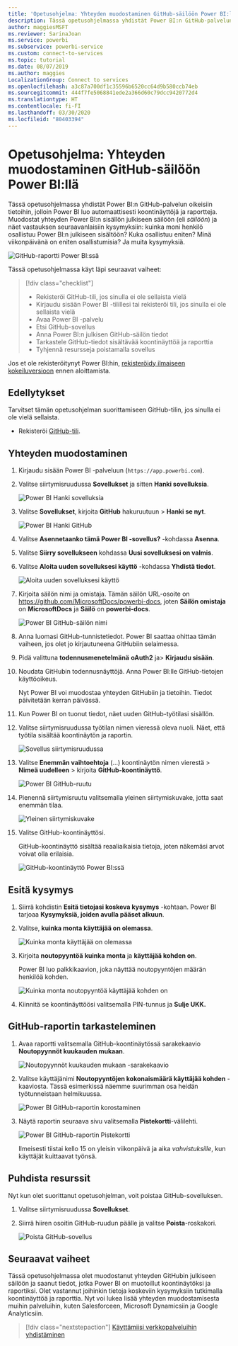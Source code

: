 ```yaml
---
title: 'Opetusohjelma: Yhteyden muodostaminen GitHub-säilöön Power BI:llä'
description: Tässä opetusohjelmassa yhdistät Power BI:n GitHub-palvelun oikeisiin tietoihin, jolloin Power BI luo automaattisesti koontinäyttöjä ja raportteja.
author: maggiesMSFT
ms.reviewer: SarinaJoan
ms.service: powerbi
ms.subservice: powerbi-service
ms.custom: connect-to-services
ms.topic: tutorial
ms.date: 08/07/2019
ms.author: maggies
LocalizationGroup: Connect to services
ms.openlocfilehash: a3c87a700df1c35596b6520cc64d9b580ccb74eb
ms.sourcegitcommit: 444f7fe5068841ede2a366d60c79dcc9420772d4
ms.translationtype: HT
ms.contentlocale: fi-FI
ms.lasthandoff: 03/30/2020
ms.locfileid: "80403394"
---
```

# <a name="tutorial-connect-to-a-github-repo-with-power-bi"></a>Opetusohjelma: Yhteyden muodostaminen GitHub-säilöön Power BI:llä
Tässä opetusohjelmassa yhdistät Power BI:n GitHub-palvelun oikeisiin tietoihin, jolloin Power BI luo automaattisesti koontinäyttöjä ja raportteja. Muodostat yhteyden Power BI:n sisällön julkiseen säilöön (eli *säilöön*) ja näet vastauksen seuraavanlaisiin kysymyksiin: kuinka moni henkilö osallistuu Power BI:n julkiseen sisältöön? Kuka osallistuu eniten? Minä viikonpäivänä on eniten osallistumisia? Ja muita kysymyksiä. 

![GitHub-raportti Power BI:ssä](media/service-tutorial-connect-to-github/power-bi-github-app-tutorial-punch-card.png)

Tässä opetusohjelmassa käyt läpi seuraavat vaiheet:

> [!div class="checklist"]
> * Rekisteröi GitHub-tili, jos sinulla ei ole sellaista vielä 
> * Kirjaudu sisään Power BI -tilillesi tai rekisteröi tili, jos sinulla ei ole sellaista vielä
> * Avaa Power BI -palvelu
> * Etsi GitHub-sovellus
> * Anna Power BI:n julkisen GitHub-säilön tiedot
> * Tarkastele GitHub-tiedot sisältävää koontinäyttöä ja raporttia
> * Tyhjennä resursseja poistamalla sovellus

Jos et ole rekisteröitynyt Power BI:hin, [rekisteröidy ilmaiseen kokeiluversioon](https://app.powerbi.com/signupredirect?pbi_source=web) ennen aloittamista.

## <a name="prerequisites"></a>Edellytykset

Tarvitset tämän opetusohjelman suorittamiseen GitHub-tilin, jos sinulla ei ole vielä sellaista. 

- Rekisteröi [GitHub-tili](https://docs.microsoft.com/contribute/get-started-setup-github).


## <a name="how-to-connect"></a>Yhteyden muodostaminen
1. Kirjaudu sisään Power BI -palveluun (`https://app.powerbi.com`). 
2. Valitse siirtymisruudussa **Sovellukset** ja sitten **Hanki sovelluksia**.
   
   ![Power BI Hanki sovelluksia](media/service-tutorial-connect-to-github/power-bi-github-app-tutorial.png) 

3. Valitse **Sovellukset**, kirjoita **GitHub** hakuruutuun > **Hanki se nyt**.
   
   ![Power BI Hanki GitHub](media/service-tutorial-connect-to-github/power-bi-github-app-tutorial-app-source.png) 

4. Valitse **Asennetaanko tämä Power BI -sovellus?** -kohdassa **Asenna**.
5. Valitse **Siirry sovellukseen** kohdassa **Uusi sovelluksesi on valmis**.
6. Valitse **Aloita uuden sovelluksesi käyttö** -kohdassa **Yhdistä tiedot**.

    ![Aloita uuden sovelluksesi käyttö](media/service-tutorial-connect-to-github/power-bi-new-app-connect-get-started.png)

7. Kirjoita säilön nimi ja omistaja. Tämän säilön URL-osoite on https://github.com/MicrosoftDocs/powerbi-docs, joten **Säilön omistaja** on **MicrosoftDocs** ja **Säilö** on **powerbi-docs**. 
   
    ![Power BI GitHub-säilön nimi](media/service-tutorial-connect-to-github/power-bi-github-app-tutorial-connect.png)

5. Anna luomasi GitHub-tunnistetiedot. Power BI saattaa ohittaa tämän vaiheen, jos olet jo kirjautuneena GitHubiin selaimessa. 

6. Pidä valittuna **todennusmenetelmänä** **oAuth2** ja\> **Kirjaudu sisään**.

7. Noudata GitHubin todennusnäyttöjä. Anna Power BI:lle GitHub-tietojen käyttöoikeus.
   
   Nyt Power BI voi muodostaa yhteyden GitHubiin ja tietoihin.  Tiedot päivitetään kerran päivässä.

8. Kun Power BI on tuonut tiedot, näet uuden GitHub-työtilasi sisällön. 
9. Valitse siirtymisruudussa työtilan nimen vieressä oleva nuoli. Näet, että työtila sisältää koontinäytön ja raportin. 

    ![Sovellus siirtymisruudussa](media/service-tutorial-connect-to-github/power-bi-github-app-tutorial-left-nav-expanded.png)

10. Valitse **Enemmän vaihtoehtoja** (...) koontinäytön nimen vierestä > **Nimeä uudelleen** > kirjoita **GitHub-koontinäyttö**.
 
    ![Power BI GitHub-ruutu](media/service-tutorial-connect-to-github/power-bi-github-app-tutorial-left-nav.png) 

8. Pienennä siirtymisruutu valitsemalla yleinen siirtymiskuvake, jotta saat enemmän tilaa.

    ![Yleinen siirtymiskuvake](media/service-tutorial-connect-to-github/power-bi-global-navigation-icon.png)

10. Valitse GitHub-koontinäyttösi.
    
    GitHub-koontinäyttö sisältää reaaliaikaisia tietoja, joten näkemäsi arvot voivat olla erilaisia.

    ![GitHub-koontinäyttö Power BI:ssä](media/service-tutorial-connect-to-github/power-bi-github-app-tutorial-new-dashboard.png)

    

## <a name="ask-a-question"></a>Esitä kysymys

1. Siirrä kohdistin **Esitä tietojasi koskeva kysymys** -kohtaan. Power BI tarjoaa **Kysymyksiä, joiden avulla pääset alkuun**. 

1. Valitse, **kuinka monta käyttäjää on olemassa**.
 
    ![Kuinka monta käyttäjää on olemassa](media/service-tutorial-connect-to-github/power-bi-github-app-tutorial-qna-how-many-users.png)

13. Kirjoita **noutopyyntöä** **kuinka monta** ja **käyttäjää kohden on**. 

     Power BI luo palkkikaavion, joka näyttää noutopyyntöjen määrän henkilöä kohden.

    ![Kuinka monta noutopyyntöä käyttäjää kohden on](media/service-tutorial-connect-to-github/power-bi-github-app-tutorial-qna-how-many-prs.png)


13. Kiinnitä se koontinäyttöösi valitsemalla PIN-tunnus ja **Sulje UKK.**

## <a name="view-the-github-report"></a>GitHub-raportin tarkasteleminen 

1. Avaa raportti valitsemalla GitHub-koontinäytössä sarakekaavio **Noutopyynnöt kuukauden mukaan**.

    ![Noutopyynnöt kuukauden mukaan -sarakekaavio](media/service-tutorial-connect-to-github/power-bi-github-app-tutorial-column-chart.png)

2. Valitse käyttäjänimi **Noutopyyntöjen kokonaismäärä käyttäjää kohden** -kaaviosta. Tässä esimerkissä näemme suurimman osa heidän työtunneistaan helmikuussa.

    ![Power BI GitHub-raportin korostaminen](media/service-tutorial-connect-to-github/power-bi-github-app-tutorial-cross-filter-total-prs.png)

3. Näytä raportin seuraava sivu valitsemalla **Pistekortti**-välilehti. 
 
    ![Power BI GitHub-raportin Pistekortti](media/service-tutorial-connect-to-github/power-bi-github-app-tutorial-tues-3pm.png)

    Ilmeisesti tiistai kello 15 on yleisin viikonpäivä ja aika *vahvistuksille*, kun käyttäjät kuittaavat työnsä.

## <a name="clean-up-resources"></a>Puhdista resurssit

Nyt kun olet suorittanut opetusohjelman, voit poistaa GitHub-sovelluksen. 

1. Valitse siirtymisruudussa **Sovellukset**.
2. Siirrä hiiren osoitin GitHub-ruudun päälle ja valitse **Poista**-roskakori.

    ![Poista GitHub-sovellus](media/service-tutorial-connect-to-github/power-bi-github-app-tutorial-delete.png)

## <a name="next-steps"></a>Seuraavat vaiheet

Tässä opetusohjelmassa olet muodostanut yhteyden GitHubin julkiseen säilöön ja saanut tiedot, jotka Power BI on muotoillut koontinäytöksi ja raportiksi. Olet vastannut joihinkin tietoja koskeviin kysymyksiin tutkimalla koontinäyttöä ja raporttia. Nyt voi lukea lisää yhteyden muodostamisesta muihin palveluihin, kuten Salesforceen, Microsoft Dynamicsiin ja Google Analyticsiin. 
 
> [!div class="nextstepaction"]
> [Käyttämiisi verkkopalveluihin yhdistäminen](service-connect-to-services.md)


